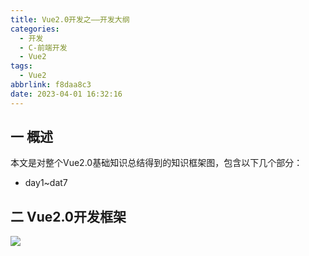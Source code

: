 ```yaml
---
title: Vue2.0开发之——开发大纲
categories:
  - 开发
  - C-前端开发
  - Vue2
tags:
  - Vue2
abbrlink: f8daa8c3
date: 2023-04-01 16:32:16
---
```

## 一 概述

本文是对整个Vue2.0基础知识总结得到的知识框架图，包含以下几个部分：

- day1~dat7

<!--more-->

## 二 Vue2.0开发框架

![][1]

[1]:https://raw.githubusercontent.com/PGzxc/CDN/master/blog-vue/vue2.0-xmind-summary.png